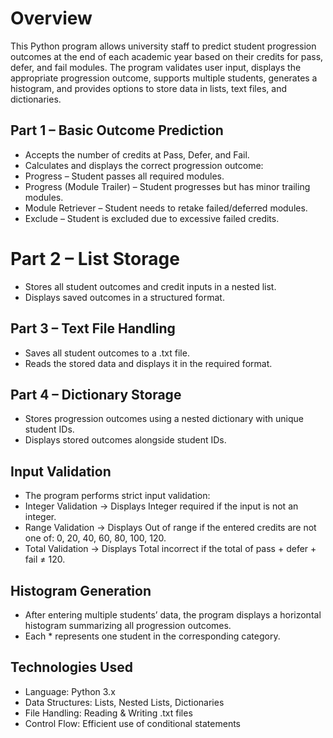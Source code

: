 # Overview
This Python program allows university staff to predict student progression outcomes at the end of each academic year based on their credits for pass, defer, and fail modules.
The program validates user input, displays the appropriate progression outcome, supports multiple students, generates a histogram, and provides options to store data in lists, text files, and dictionaries.

## Part 1 – Basic Outcome Prediction
- Accepts the number of credits at Pass, Defer, and Fail.
- Calculates and displays the correct progression outcome:
- Progress – Student passes all required modules.
- Progress (Module Trailer) – Student progresses but has minor trailing modules.
- Module Retriever – Student needs to retake failed/deferred modules.
- Exclude – Student is excluded due to excessive failed credits.

# Part 2 – List Storage
- Stores all student outcomes and credit inputs in a nested list.
- Displays saved outcomes in a structured format.

## Part 3 – Text File Handling
- Saves all student outcomes to a .txt file.
- Reads the stored data and displays it in the required format.

## Part 4 – Dictionary Storage
- Stores progression outcomes using a nested dictionary with unique student IDs.
- Displays stored outcomes alongside student IDs.

## Input Validation
- The program performs strict input validation:
- Integer Validation → Displays Integer required if the input is not an integer.
- Range Validation → Displays Out of range if the entered credits are not one of:
0, 20, 40, 60, 80, 100, 120.
- Total Validation → Displays Total incorrect if the total of pass + defer + fail ≠ 120.

## Histogram Generation
- After entering multiple students’ data, the program displays a horizontal histogram summarizing all progression outcomes.
- Each * represents one student in the corresponding category.

## Technologies Used
- Language: Python 3.x
- Data Structures: Lists, Nested Lists, Dictionaries
- File Handling: Reading & Writing .txt files
- Control Flow: Efficient use of conditional statements
